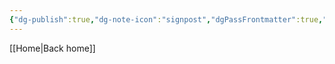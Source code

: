 ```yaml
---
{"dg-publish":true,"dg-note-icon":"signpost","dgPassFrontmatter":true,"noteIcon":"signpost","permalink":"/09-status-notes/teen/","created":"2025-10-14T18:14:20.774+01:00","updated":"2025-10-25T17:05:35.220+01:00"}
---
```


[[Home\|Back home]]